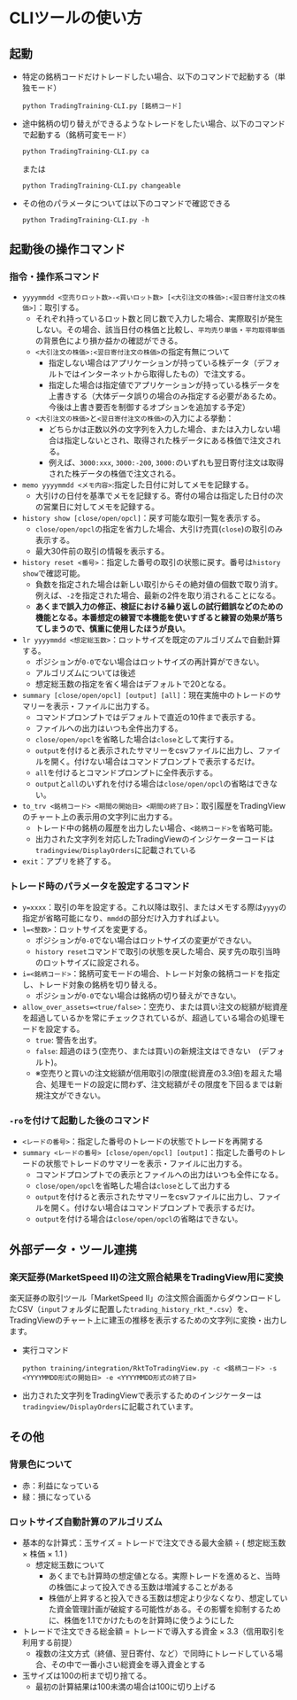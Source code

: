 # CLIツールの使い方

## 起動

- 特定の銘柄コードだけトレードしたい場合、以下のコマンドで起動する（単独モード）
  ```
  python TradingTraining-CLI.py [銘柄コード]
  ```
- 途中銘柄の切り替えができるようなトレードをしたい場合、以下のコマンドで起動する（銘柄可変モード）
  ```
  python TradingTraining-CLI.py ca
  ```
  または
  ```
  python TradingTraining-CLI.py changeable
  ```
- その他のパラメータについては以下のコマンドで確認できる
  ```
  python TradingTraining-CLI.py -h
  ```

## 起動後の操作コマンド

### 指令・操作系コマンド

- `yyyymmdd <空売りロット数>-<買いロット数> [<大引注文の株価>:<翌日寄付注文の株価>]`：取引する。
  - それぞれ持っているロット数と同じ数で入力した場合、実際取引が発生しない。その場合、該当日付の株価と比較し、`平均売り単価`・`平均取得単価`の背景色により損か益かの確認ができる。
  - `<大引注文の株価>:<翌日寄付注文の株価>`の指定有無について
    - 指定しない場合はアプリケーションが持っている株データ（デフォルトではインターネットから取得したもの）で注文する。
    - 指定した場合は指定値でアプリケーションが持っている株データを上書きする（大体データ誤りの場合のみ指定する必要があるため。今後は上書き要否を制御するオプションを追加する予定）
  - `<大引注文の株価>`と`<翌日寄付注文の株価>`の入力による挙動：
    - どちらかは正数以外の文字列を入力した場合、または入力しない場合は指定しないとされ、取得された株データにある株価で注文される。
    - 例えば、`3000:xxx`, `3000:-200`, `3000:`のいずれも翌日寄付注文は取得された株データの株価で注文される。
- `memo yyyymmdd <メモ内容>`:指定した日付に対してメモを記録する。
  - 大引けの日付を基準でメモを記録する。寄付の場合は指定した日付の次の営業日に対してメモを記録する。
- `history show [close/open/opcl]`：戻す可能な取引一覧を表示する。
  - `close/open/opcl`の指定を省力した場合、大引け売買(`close`)の取引のみ表示する。
  - 最大30件前の取引の情報を表示する。
- `history reset <番号>`：指定した番号の取引の状態に戻す。番号は`history show`で確認可能。
  - 負数を指定された場合は新しい取引からその絶対値の個数で取り消す。例えば、`-2`を指定された場合、最新の2件を取り消されることになる。
  - **あくまで誤入力の修正、検証における繰り返しの試行錯誤などのための機能となる。本番想定の練習で本機能を使いすぎると練習の効果が落ちてしまうので、慎重に使用したほうが良い**。
- `lr yyyymmdd <想定総玉数>`：ロットサイズを既定のアルゴリズムで自動計算する。
  - ポジションが`0-0`でない場合はロットサイズの再計算ができない。
  - アルゴリズムについては後述
  - 想定総玉数の指定を省く場合はデフォルトで20となる。
- `summary [close/open/opcl] [output] [all]`：現在実施中のトレードのサマリーを表示・ファイルに出力する。
  - コマンドプロンプトではデフォルトで直近の10件まで表示する。
  - ファイルへの出力はいつも全件出力する。
  - `close/open/opcl`を省略した場合は`close`として実行する。
  - `output`を付けると表示されたサマリーをcsvファイルに出力し、ファイルを開く。付けない場合はコマンドプロンプトで表示するだけ。
  - `all`を付けるとコマンドプロンプトに全件表示する。
  - `output`と`all`のいずれを付ける場合は`close/open/opcl`の省略はできない。
- `to_trv <銘柄コード> <期間の開始日> <期間の終了日>`：取引履歴をTradingViewのチャート上の表示用の文字列に出力する。
  - トレード中の銘柄の履歴を出力したい場合、`<銘柄コード>`を省略可能。
  - 出力された文字列を対応したTradingViewのインジケーターコードは`tradingview/DisplayOrders`に記載されている
- `exit`：アプリを終了する。

### トレード時のパラメータを設定するコマンド

- `y=xxxx`：取引の年を設定する。これ以降は取引、またはメモする際は`yyyy`の指定が省略可能になり、`mmdd`の部分だけ入力すればよい。
- `l=<整数>`：ロットサイズを変更する。
  - ポジションが`0-0`でない場合はロットサイズの変更ができない。
  - `history reset`コマンドで取引の状態を戻した場合、戻す先の取引当時のロットサイズに設定される。
- `i=<銘柄コード>`：銘柄可変モードの場合、トレード対象の銘柄コードを指定し、トレード対象の銘柄を切り替える。
  - ポジションが`0-0`でない場合は銘柄の切り替えができない。
- `allow_over_assets=<true/false>`：空売り、または買い注文の総額が総資産を超過しているかを常にチェックされているが、超過している場合の処理モードを設定する。
  - `true`: 警告を出す。
  - `false`: 超過のほう(空売り、または買い)の新規注文はできない　(デフォルト)。
  - ※空売りと買いの注文総額が信用取引の限度(総資産の3.3倍)を超えた場合、処理モードの設定に問わず、注文総額がその限度を下回るまでは新規注文ができない。

### `-ro`を付けて起動した後のコマンド

- `<レードの番号>`：指定した番号のトレードの状態でトレードを再開する
- `summary <レードの番号> [close/open/opcl] [output]`：指定した番号のトレードの状態でトレードのサマリーを表示・ファイルに出力する。
  - コマンドプロンプトでの表示とファイルへの出力はいつも全件になる。
  - `close/open/opcl`を省略した場合は`close`として出力する
  - `output`を付けると表示されたサマリーをcsvファイルに出力し、ファイルを開く。付けない場合はコマンドプロンプトで表示するだけ。
  - `output`を付ける場合は`close/open/opcl`の省略はできない。

## 外部データ・ツール連携

### 楽天証券(MarketSpeed II)の注文照合結果をTradingView用に変換

楽天証券の取引ツール「MarketSpeed II」の注文照合画面からダウンロードしたCSV（`input`フォルダに配置した`trading_history_rkt_*.csv`）を、TradingViewのチャート上に建玉の推移を表示するための文字列に変換・出力します。

- 実行コマンド
  ```
  python training/integration/RktToTradingView.py -c <銘柄コード> -s <YYYYMMDD形式の開始日> -e <YYYYMMDD形式の終了日>
  ```
- 出力された文字列をTradingViewで表示するためのインジケーターは`tradingview/DisplayOrders`に記載されています。

## その他

### 背景色について

- 赤：利益になっている
- 緑：損になっている

### ロットサイズ自動計算のアルゴリズム

- 基本的な計算式：玉サイズ = トレードで注文できる最大金額 ÷ ( 想定総玉数 × 株価 × 1.1 )
  - 想定総玉数について
    - あくまでも計算時の想定値となる。実際トレードを進めると、当時の株価によって投入できる玉数は増減することがある
    - 株価が上昇すると投入できる玉数は想定より少なくなり、想定していた資金管理計画が破綻する可能性がある。その影響を抑制するために、株価を1.1でかけたものを計算時に使うようにした
- トレードで注文できる総金額 = トレードで導入する資金 × 3.3（信用取引を利用する前提）
  - 複数の注文方式（終値、翌日寄付、など）で同時にトレードしている場合、その中で一番小さい総資金を導入資金とする
- 玉サイズは100の桁まで切り捨てる。
  - 最初の計算結果は100未満の場合は100に切り上げる
